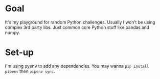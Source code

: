 # Goal
It's my playground for random Python challenges. Usually I won't be using complex 3rd party libs. Just common core Python stuff like pandas and numpy.

# Set-up
I'm using pyenv to add any dependencies. You may wanna `pip install pipenv` then `pipenv sync`.